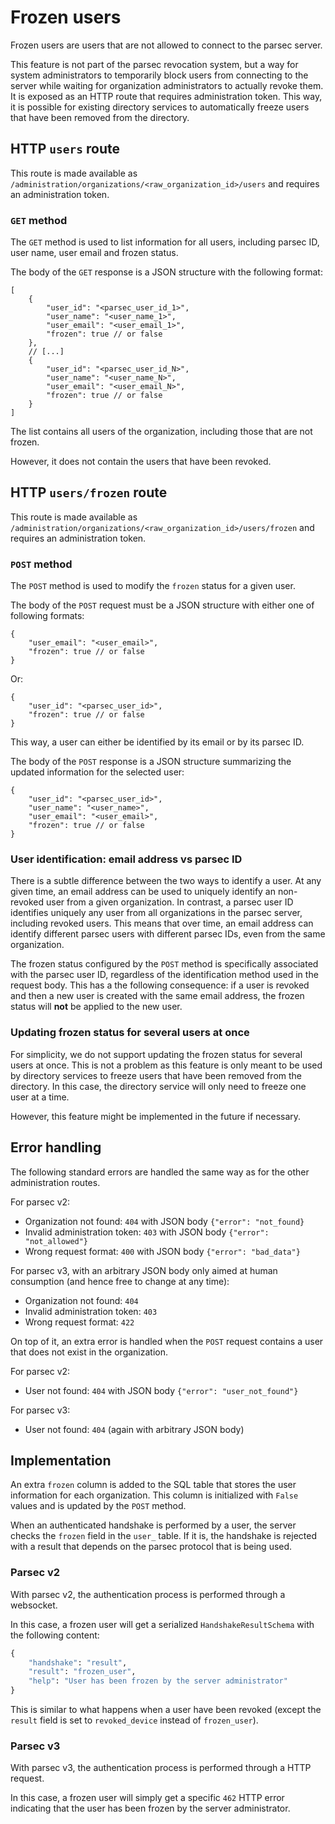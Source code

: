 <!-- Parsec Cloud (https://parsec.cloud) Copyright (c) BUSL-1.1 2016-present Scille SAS -->

# Frozen users

Frozen users are users that are not allowed to connect to the parsec server.

This feature is not part of the parsec revocation system, but a way for system administrators to temporarily block users from connecting to the server while waiting for organization administrators to actually revoke them. It is exposed as an HTTP route that requires administration token. This way, it is possible for existing directory services to automatically freeze users that have been removed from the directory.

## HTTP `users` route

This route is made available as `/administration/organizations/<raw_organization_id>/users` and requires an administration token.

### `GET` method

The `GET` method is used to list information for all users, including parsec ID, user name, user email and frozen status.

The body of the `GET` response is a JSON structure with the following format:

```jsonc
[
    {
        "user_id": "<parsec_user_id_1>",
        "user_name": "<user_name_1>",
        "user_email": "<user_email_1>",
        "frozen": true // or false
    },
    // [...]
    {
        "user_id": "<parsec_user_id_N>",
        "user_name": "<user_name_N>",
        "user_email": "<user_email_N>",
        "frozen": true // or false
    }
]
```

The list contains all users of the organization, including those that are not frozen.

However, it does not contain the users that have been revoked.

## HTTP `users/frozen` route

This route is made available as `/administration/organizations/<raw_organization_id>/users/frozen` and requires an administration token.

### `POST` method

The `POST` method is used to modify the `frozen` status for a given user.

The body of the `POST` request must be a JSON structure with either one of following formats:

```jsonc
{
    "user_email": "<user_email>",
    "frozen": true // or false
}
```

Or:

```jsonc
{
    "user_id": "<parsec_user_id>",
    "frozen": true // or false
}
```

This way, a user can either be identified by its email or by its parsec ID.

The body of the `POST` response is a JSON structure summarizing the updated information for the selected user:

```jsonc
{
    "user_id": "<parsec_user_id>",
    "user_name": "<user_name>",
    "user_email": "<user_email>",
    "frozen": true // or false
}
```

### User identification: email address vs parsec ID

There is a subtle difference between the two ways to identify a user. At any given time, an email address can be used to uniquely identify an non-revoked user from a given organization. In contrast, a parsec user ID identifies uniquely any user from all organizations in the parsec server, including revoked users. This means that over time, an email address can identify different parsec users with different parsec IDs, even from the same organization.

The frozen status configured by the `POST` method is specifically associated with the parsec user ID, regardless of the identification method used in the request body. This has a the following consequence: if a user is revoked and then a new user is created with the same email address, the frozen status will **not** be applied to the new user.


### Updating frozen status for several users at once

For simplicity, we do not support updating the frozen status for several users at once. This is not a problem as this feature is only meant to be used by directory services to freeze users that have been removed from the directory. In this case, the directory service will only need to freeze one user at a time.

However, this feature might be implemented in the future if necessary.


## Error handling

The following standard errors are handled the same way as for the other administration routes.

For parsec v2:

- Organization not found: `404` with JSON body `{"error": "not_found}`
- Invalid administration token: `403` with JSON body `{"error": "not_allowed"}`
- Wrong request format: `400` with JSON body `{"error": "bad_data"}`

For parsec v3, with an arbitrary JSON body only aimed at human consumption (and hence free to change at any time):

- Organization not found: `404`
- Invalid administration token: `403`
- Wrong request format: `422`

On top of it, an extra error is handled when the `POST` request contains a user that does not exist in the organization.

For parsec v2:

- User not found: `404` with JSON body `{"error": "user_not_found"}`

For parsec v3:

- User not found: `404` (again with arbitrary JSON body)


## Implementation

An extra `frozen` column is added to the  SQL table that stores the user information for each organization. This column is initialized with `False` values and is updated by the `POST` method.

When an authenticated handshake is performed by a user, the server checks the `frozen` field in the `user_` table. If it is, the handshake is rejected with a result that depends on the parsec protocol that is being used.

### Parsec v2

With parsec v2, the authentication process is performed through a websocket.

In this case, a frozen user will get a serialized `HandshakeResultSchema` with the following content:

```python
{
    "handshake": "result",
    "result": "frozen_user",
    "help": "User has been frozen by the server administrator"
}
```

This is similar to what happens when a user have been revoked (except the `result` field is set to `revoked_device` instead of `frozen_user`).

### Parsec v3

With parsec v3, the authentication process is performed through a HTTP request.

In this case, a frozen user will simply get a specific `462` HTTP error indicating that the user has been frozen by the server administrator.
